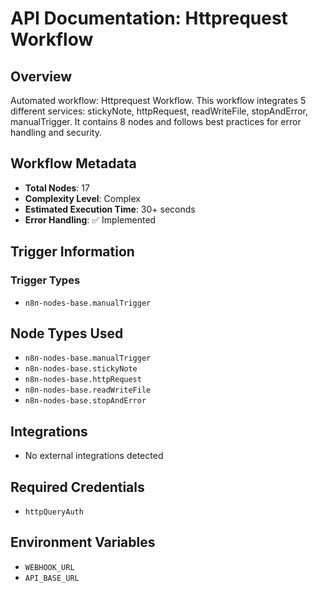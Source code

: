 # API Documentation: Httprequest Workflow

## Overview
Automated workflow: Httprequest Workflow. This workflow integrates 5 different services: stickyNote, httpRequest, readWriteFile, stopAndError, manualTrigger. It contains 8 nodes and follows best practices for error handling and security.

## Workflow Metadata
- **Total Nodes**: 17
- **Complexity Level**: Complex
- **Estimated Execution Time**: 30+ seconds
- **Error Handling**: ✅ Implemented

## Trigger Information
### Trigger Types
- `n8n-nodes-base.manualTrigger`

## Node Types Used
- `n8n-nodes-base.manualTrigger`
- `n8n-nodes-base.stickyNote`
- `n8n-nodes-base.httpRequest`
- `n8n-nodes-base.readWriteFile`
- `n8n-nodes-base.stopAndError`

## Integrations
- No external integrations detected

## Required Credentials
- `httpQueryAuth`

## Environment Variables
- `WEBHOOK_URL`
- `API_BASE_URL`
